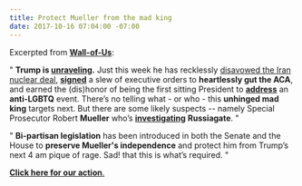 ```yaml
---
title: Protect Mueller from the mad king
date: 2017-10-16 07:04:00 -07:00
---
```


Excerpted from [**Wall-of-Us**](https://www.wallofus.org/):

"  **Trump is [unraveling](https://www.vanityfair.com/news/2017/10/donald-trump-is-unraveling-white-house-advisers).** Just this week he has recklessly [disavowed the Iran nuclear deal](https://www.nytimes.com/2017/10/13/us/politics/trump-iran-nuclear-deal.html), [**signed**](https://www.washingtonpost.com/national/health-science/trump-to-sign-executive-order-to-gut-aca-insurance-rules-and-undermine-marketplaces/2017/10/11/40abf774-ae97-11e7-9e58-e6288544af98_story.html?utm_term=.0ae654247877) a slew of executive orders to **heartlessly gut the ACA**, and earned the (dis)honor of being the first sitting President to [**address**](https://www.huffingtonpost.com/entry/donald-trump-values-voter-summit_us_59e0b596e4b03a7be57fe666) an **anti-LGBTQ** event. There’s no telling what - or who - this **unhinged mad king** targets next. But there are some likely suspects -- namely Special Prosecutor Robert **Mueller** who’s [**investigating**](https://www.thenation.com/article/robert-muellers-end-game-is-trumps-impeachment-a-possibility/) **Russiagate**.  "

"  **Bi-partisan legislation** has been introduced in both the Senate and the House to **preserve Mueller's independence** and protect him from Trump’s next 4 am pique of rage. Sad! that this is what’s required.  "

[**Click here for our action**.](https://www.wallofus.org/posts/204/protect-mueller-from-the-mad-king)
